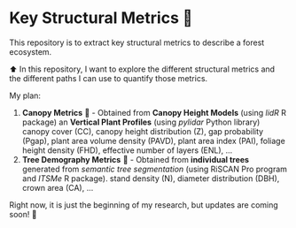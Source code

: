 # Key Structural Metrics 🌱
This repository is to extract key structural metrics to describe a forest ecosystem.

⬆️ In this repository, I want to explore the different structural metrics and the different paths I can use to quantify those metrics.

My plan:

1. **Canopy Metrics** 🌄 - Obtained from **Canopy Height Models** (using *lidR* R package) an **Vertical Plant Profiles** (using *pylidar* Python library)
   canopy cover (CC), canopy height distribution (Z), gap probability (Pgap), plant area volume density (PAVD), plant area index (PAI), foliage height density (FHD), effective number of layers (ENL), ...
2. **Tree Demography Metrics** 🌳 - Obtained from **individual trees** generated from *semantic tree segmentation* (using RiSCAN Pro program and *ITSMe* R package).
   stand density (N), diameter distribution (DBH), crown area (CA), ...

Right now, it is just the beginning of my research, but updates are coming soon! 🌟
